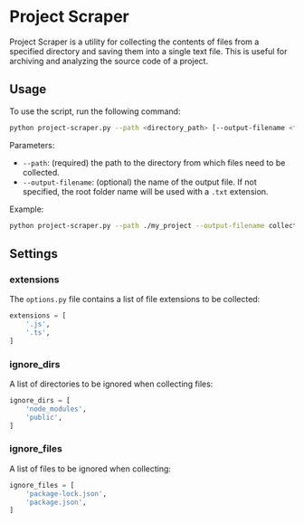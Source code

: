 # Project Scraper

Project Scraper is a utility for collecting the contents of files from a specified directory and saving them into a single text file. This is useful for archiving and analyzing the source code of a project.

## Usage

To use the script, run the following command:

```bash
python project-scraper.py --path <directory_path> [--output-filename <filename>]
```

Parameters:

- `--path`: (required) the path to the directory from which files need to be collected.
- `--output-filename`: (optional) the name of the output file. If not specified, the root folder name will be used with a `.txt` extension.

Example:

```bash
python project-scraper.py --path ./my_project --output-filename collected_files.txt
```

## Settings

### extensions

The `options.py` file contains a list of file extensions to be collected:

```python
extensions = [
    '.js',
    '.ts',
]
```

### ignore_dirs

A list of directories to be ignored when collecting files:

```python
ignore_dirs = [
    'node_modules',
    'public',
]
```

### ignore_files

A list of files to be ignored when collecting:

```python
ignore_files = [
    'package-lock.json',
    'package.json',
]
```
